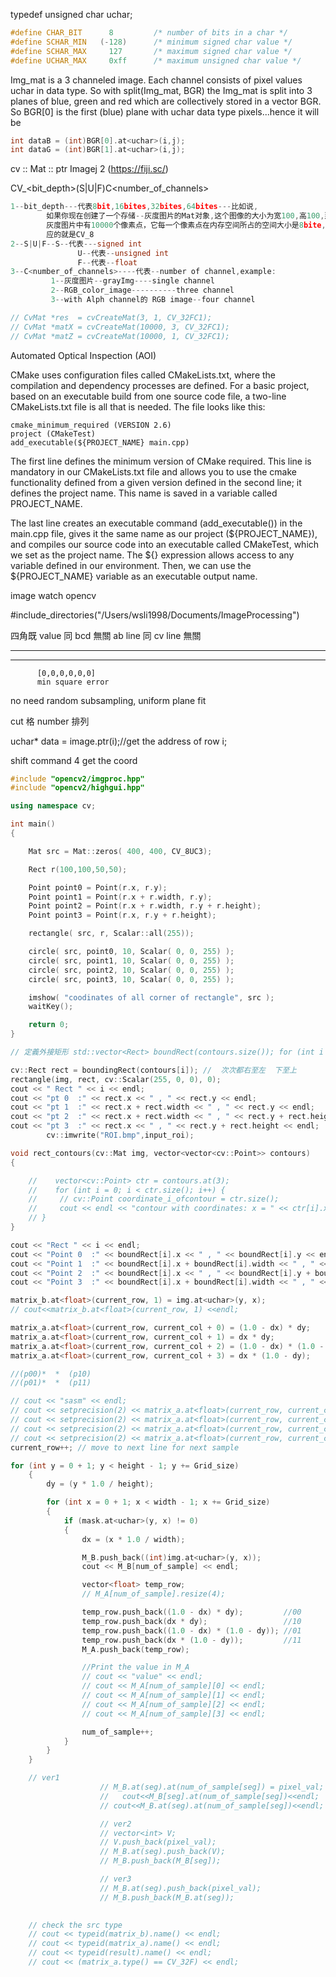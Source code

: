 typedef unsigned char uchar;

```cpp
#define CHAR_BIT      8         /* number of bits in a char */
#define SCHAR_MIN   (-128)      /* minimum signed char value */
#define SCHAR_MAX     127       /* maximum signed char value */
#define UCHAR_MAX     0xff      /* maximum unsigned char value */
```

Img_mat is a 3 channeled image. Each channel consists of pixel values uchar in data type. So with split(Img_mat, BGR) the Img_mat is split into 3 planes of blue, green and red which are collectively stored in a vector BGR. So BGR[0] is the first (blue) plane with uchar data type pixels...hence it will be

```cpp
int dataB = (int)BGR[0].at<uchar>(i,j);
int dataG = (int)BGR[1].at<uchar>(i,j);
```

cv :: Mat :: ptr
Imagej 2 (https://fiji.sc/)

CV\_<bit_depth>(S|U|F)C<number_of_channels>

```cpp
1--bit_depth---代表8bit,16bites,32bites,64bites---比如说,
        如果你现在创建了一个存储--灰度图片的Mat对象,这个图像的大小为宽100,高100,那么,现在这张
        灰度图片中有10000个像素点，它每一个像素点在内存空间所占的空间大小是8bite,8位--所以它对
        应的就是CV_8
2--S|U|F--S--代表---signed int
               U--代表--unsigned int
               F--代表--float
3--C<number_of_channels>----代表--number of channel,example:
         1--灰度图片--grayImg----single channel
         2--RGB_color_image----------three channel
         3--with Alph channel的 RGB image--four channel
```

```cpp
// CvMat *res  = cvCreateMat(3, 1, CV_32FC1);
// CvMat *matX = cvCreateMat(10000, 3, CV_32FC1);
// CvMat *matZ = cvCreateMat(10000, 1, CV_32FC1);

```

Automated Optical Inspection (AOI)

CMake uses configuration files called CMakeLists.txt, where the compilation and
dependency processes are defined. For a basic project, based on an executable build
from one source code file, a two-line CMakeLists.txt file is all that is needed. The
file looks like this:

```
cmake_minimum_required (VERSION 2.6)
project (CMakeTest)
add_executable(${PROJECT_NAME} main.cpp)
```

The first line defines the minimum version of CMake required. This line is
mandatory in our CMakeLists.txt file and allows you to use the cmake functionality
defined from a given version defined in the second line; it defines the project name.
This name is saved in a variable called PROJECT_NAME.

The last line creates an executable command (add_executable()) in the main.cpp
file, gives it the same name as our project (${PROJECT_NAME}), and compiles our
source code into an executable called CMakeTest, which we set as the project name.
The ${} expression allows access to any variable defined in our environment.
Then, we can use the \${PROJECT_NAME} variable as an executable output name.

image watch opencv

#include_directories("/Users/wsli1998/Documents/ImageProcessing")

四角既 value 同 bcd 無關 ab line 同 cv line 無關

---

---

          [0,0,0,0,0,0]
          min square error

no need random subsampling, uniform plane fit

cut 格 number 排列

uchar\* data = image.ptr<uchar>(i);//get the address of row i;

shift command 4 get the coord

```cpp
#include "opencv2/imgproc.hpp"
#include "opencv2/highgui.hpp"

using namespace cv;

int main()
{

    Mat src = Mat::zeros( 400, 400, CV_8UC3);

    Rect r(100,100,50,50);

    Point point0 = Point(r.x, r.y);
    Point point1 = Point(r.x + r.width, r.y);
    Point point2 = Point(r.x + r.width, r.y + r.height);
    Point point3 = Point(r.x, r.y + r.height);

    rectangle( src, r, Scalar::all(255));

    circle( src, point0, 10, Scalar( 0, 0, 255) );
    circle( src, point1, 10, Scalar( 0, 0, 255) );
    circle( src, point2, 10, Scalar( 0, 0, 255) );
    circle( src, point3, 10, Scalar( 0, 0, 255) );

    imshow( "coodinates of all corner of rectangle", src );
    waitKey();

    return 0;
}
```

```cpp
// 定義外接矩形 std::vector<Rect> boundRect(contours.size()); for (int i =0;i<contours.size();i++) { // 獲取最小外接矩形 boundRect[i] = boundingRect(contours[i]); // 在原圖像上繪製最小外接矩形 rectangle(src, boundRect[i], Scalar(0, 255, 0)); }

```

```cpp
cv::Rect rect = boundingRect(contours[i]); //  次次都右至左  下至上
rectangle(img, rect, cv::Scalar(255, 0, 0), 0);
cout << " Rect " << i << endl;
cout << "pt 0  :" << rect.x << " , " << rect.y << endl;
cout << "pt 1  :" << rect.x + rect.width << " , " << rect.y << endl;
cout << "pt 2  :" << rect.x + rect.width << " , " << rect.y + rect.height << endl;
cout << "pt 3  :" << rect.x << " , " << rect.y + rect.height << endl;
        cv::imwrite("ROI.bmp",input_roi);
```

```cpp
void rect_contours(cv::Mat img, vector<vector<cv::Point>> contours)
{

	//    vector<cv::Point> ctr = contours.at(3);
	//    for (int i = 0; i < ctr.size(); i++) {
	//     // cv::Point coordinate_i_ofcontour = ctr.size();
	//     cout << endl << "contour with coordinates: x = " << ctr[i].x << " y = " << ctr[i].y;
	// }
}
```

```cpp
cout << "Rect " << i << endl;
cout << "Point 0  :" << boundRect[i].x << " , " << boundRect[i].y << endl;
cout << "Point 1  :" << boundRect[i].x + boundRect[i].width << " , " << boundRect[i].y << endl;
cout << "Point 2  :" << boundRect[i].x << " , " << boundRect[i].y + boundRect[i].height << endl;
cout << "Point 3  :" << boundRect[i].x + boundRect[i].width << " , " << boundRect[i].y + boundRect[i].height << endl;
```

```cpp
matrix_b.at<float>(current_row, 1) = img.at<uchar>(y, x);
// cout<<matrix_b.at<float>(current_row, 1) <<endl;

matrix_a.at<float>(current_row, current_col + 0) = (1.0 - dx) * dy;			//00
matrix_a.at<float>(current_row, current_col + 1) = dx * dy;					//10
matrix_a.at<float>(current_row, current_col + 2) = (1.0 - dx) * (1.0 - dy); //01
matrix_a.at<float>(current_row, current_col + 3) = dx * (1.0 - dy);			//11

//(p00)*  *  (p10)
//(p01)*  *  (p11)

// cout << "sasm" << endl;
// cout << setprecision(2) << matrix_a.at<float>(current_row, current_col + 0) << endl; //00
// cout << setprecision(2) << matrix_a.at<float>(current_row, current_col + 1) << endl; //10
// cout << setprecision(2) << matrix_a.at<float>(current_row, current_col + 2) << endl; //01
// cout << setprecision(2) << matrix_a.at<float>(current_row, current_col + 3) << endl; //11
current_row++; // move to next line for next sample
```

```cpp
for (int y = 0 + 1; y < height - 1; y += Grid_size)
	{
		dy = (y * 1.0 / height);

		for (int x = 0 + 1; x < width - 1; x += Grid_size)
		{
			if (mask.at<uchar>(y, x) != 0)
			{
				dx = (x * 1.0 / width);

				M_B.push_back((int)img.at<uchar>(y, x));
				cout << M_B[num_of_sample] << endl;

				vector<float> temp_row;
				// M_A[num_of_sample].resize(4);

				temp_row.push_back((1.0 - dx) * dy);		 //00
				temp_row.push_back(dx * dy);				 //10
				temp_row.push_back((1.0 - dx) * (1.0 - dy)); //01
				temp_row.push_back(dx * (1.0 - dy));		 //11
				M_A.push_back(temp_row);

				//Print the value in M_A
				// cout << "value" << endl;
				// cout << M_A[num_of_sample][0] << endl;
				// cout << M_A[num_of_sample][1] << endl;
				// cout << M_A[num_of_sample][2] << endl;
				// cout << M_A[num_of_sample][3] << endl;

				num_of_sample++;
			}
		}
	}

```

```cpp
	// ver1
					// M_B.at(seg).at(num_of_sample[seg]) = pixel_val;
					//   cout<<M_B[seg].at(num_of_sample[seg])<<endl;
					// cout<<M_B.at(seg).at(num_of_sample[seg])<<endl;

					// ver2
					// vector<int> V;
					// V.push_back(pixel_val);
					// M_B.at(seg).push_back(V);
					// M_B.push_back(M_B[seg]);

					// ver3
					// M_B.at(seg).push_back(pixel_val);
					// M_B.push_back(M_B.at(seg));
    
```

```cpp
	// check the src type
	// cout << typeid(matrix_b).name() << endl;
	// cout << typeid(matrix_a).name() << endl;
	// cout << typeid(result).name() << endl;
	// cout << (matrix_a.type() == CV_32F) << endl;
```